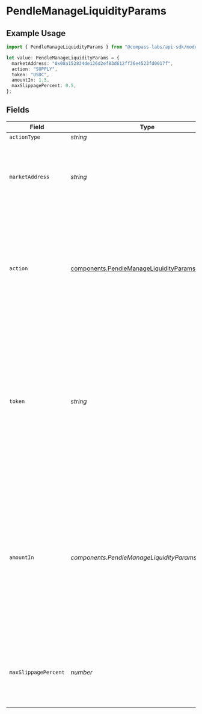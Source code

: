 # PendleManageLiquidityParams

## Example Usage

```typescript
import { PendleManageLiquidityParams } from "@compass-labs/api-sdk/models/components";

let value: PendleManageLiquidityParams = {
  marketAddress: "0x08a152834de126d2ef83d612ff36e4523fd0017f",
  action: "SUPPLY",
  token: "USDC",
  amountIn: 1.5,
  maxSlippagePercent: 0.5,
};
```

## Fields

| Field                                                                                                                                                                                                                        | Type                                                                                                                                                                                                                         | Required                                                                                                                                                                                                                     | Description                                                                                                                                                                                                                  | Example                                                                                                                                                                                                                      |
| ---------------------------------------------------------------------------------------------------------------------------------------------------------------------------------------------------------------------------- | ---------------------------------------------------------------------------------------------------------------------------------------------------------------------------------------------------------------------------- | ---------------------------------------------------------------------------------------------------------------------------------------------------------------------------------------------------------------------------- | ---------------------------------------------------------------------------------------------------------------------------------------------------------------------------------------------------------------------------- | ---------------------------------------------------------------------------------------------------------------------------------------------------------------------------------------------------------------------------- |
| `actionType`                                                                                                                                                                                                                 | *string*                                                                                                                                                                                                                     | :heavy_minus_sign:                                                                                                                                                                                                           | N/A                                                                                                                                                                                                                          |                                                                                                                                                                                                                              |
| `marketAddress`                                                                                                                                                                                                              | *string*                                                                                                                                                                                                                     | :heavy_check_mark:                                                                                                                                                                                                           | The address identifying which Pendle Market you would like to add liquidity to.                                                                                                                                              | 0x08a152834de126d2ef83d612ff36e4523fd0017f                                                                                                                                                                                   |
| `action`                                                                                                                                                                                                                     | [components.PendleManageLiquidityParamsAction](../../models/components/pendlemanageliquidityparamsaction.md)                                                                                                                 | :heavy_check_mark:                                                                                                                                                                                                           | Specifies the direction of the liquidity operation for the Pendle market. Valid values are `SUPPLY` (to add liquidity) or `WITHDRAW` (to remove liquidity).                                                                  | SUPPLY                                                                                                                                                                                                                       |
| `token`                                                                                                                                                                                                                      | *string*                                                                                                                                                                                                                     | :heavy_check_mark:                                                                                                                                                                                                           | The symbol or address of the token to manage liquidity with. For `action` set to `SUPPLY`, this is the token to add as liquidity. For `action` set to `WITHDRAW`, this is the token to remove from liquidity.                | USDC                                                                                                                                                                                                                         |
| `amountIn`                                                                                                                                                                                                                   | *components.PendleManageLiquidityParamsAmountIn*                                                                                                                                                                             | :heavy_check_mark:                                                                                                                                                                                                           | For `action` set to `SUPPLY`, this is the amount in of `token` to add as liquidity in exchange for Liquidity Provider (LP) tokens. For `action` set to `WITHDRAW`, this is the amount in of LP tokens to redeem for `token`. | 1.5                                                                                                                                                                                                                          |
| `maxSlippagePercent`                                                                                                                                                                                                         | *number*                                                                                                                                                                                                                     | :heavy_check_mark:                                                                                                                                                                                                           | The maximum slippage allowed in percent. e.g. `1` means `1%` slippage allowed.                                                                                                                                               | 0.5                                                                                                                                                                                                                          |